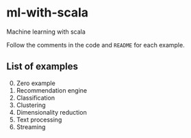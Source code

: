 # ml-with-scala
Machine learning with scala

Follow the comments in the code and `README` for each example. 

## List of examples
0. Zero example 
1. Recommendation engine
2. Classification
3. Clustering
4. Dimensionality reduction
5. Text processing
6. Streaming